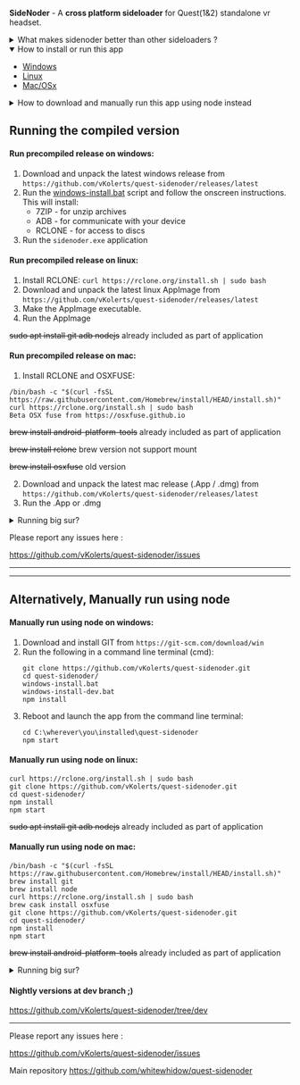 **SideNoder** - A **cross platform sideloader** for Quest(1&2) standalone vr headset.

<details>
<summary>
What makes sidenoder better than other sideloaders ?
</summary>

---

- **Automatically scan** hmd and drive, to **find available updates**.
- Apps automatically **update without losing app/cache/save data**.
- Apps can update **across mismatching apk signatures**.
- Drive list is **sorted** by date and offers **search function**.
- Drive list offers **pictures and versionCodes**.
- Much much more.

---

</details>



<!-- TABLE OF CONTENTS
<details open="open">
  <summary>Table of Contents</summary>
  <ol>
    <li>
      <a href="#about-the-project">About The Project</a>
      <ul>
        <li><a href="#built-with">Built With</a></li>
      </ul>
    </li>
    <li>
      <a href="#getting-started">Getting Started</a>
      <ul>
        <li><a href="#prerequisites">Prerequisites</a></li>
        <li><a href="#installation">Installation</a></li>
      </ul>
    </li>
    <li><a href="#usage">Usage</a></li>
    <li><a href="#roadmap">Roadmap</a></li>
    <li><a href="#contributing">Contributing</a></li>
    <li><a href="#license">License</a></li>
    <li><a href="#contact">Contact</a></li>
    <li><a href="#acknowledgements">Acknowledgements</a></li>
  </ol>
</details>
-->

<!-- TABLE OF CONTENTS -->
<details open="open">
  <summary>How to install or run this app</summary>

  <ul>
    <li><a href="#run-precompiled-release-on-windows">Windows</a></li>
    <li><a href="#run-precompiled-release-on-linux">Linux</a></li>
    <li><a href="#run-precompiled-release-on-mac">Mac/OSx</a></li>
  </ul>

</details>


<details>
  <summary>How to download and manually run this app using node instead</summary>

  <ul>
    <li><a href="#manually-run-using-node-on-windows">Windows</a></li>
    <li><a href="#manually-run-using-node-on-linux">Linux</a></li>
    <li><a href="#manually-run-using-node-on-mac">Mac/OSx</a></li>
  </ul>

</details>


<!--
![screen](.github/screen.gif)
-->



## Running the compiled version

#### Run precompiled release on windows:
1. Download and unpack the latest windows release from `https://github.com/vKolerts/quest-sidenoder/releases/latest`
2. Run the [windows-install.bat](https://github.com/vKolerts/quest-sidenoder/releases/download/v.0.1.1/windows-install.bat) script and follow the onscreen instructions. This will install:
    * 7ZIP - for unzip archives
    * ADB - for communicate with your device
    * RCLONE - for access to discs
3. Run the `sidenoder.exe` application



#### Run precompiled release on linux:
1. Install RCLONE: `curl https://rclone.org/install.sh | sudo bash`
2. Download and unpack the latest linux AppImage from `https://github.com/vKolerts/quest-sidenoder/releases/latest`
3. Make the AppImage executable.
4. Run the AppImage

~~sudo apt install git adb nodejs~~ already included as part of application

#### Run precompiled release on mac:

1. Install RCLONE and OSXFUSE:
```
/bin/bash -c "$(curl -fsSL https://raw.githubusercontent.com/Homebrew/install/HEAD/install.sh)"
curl https://rclone.org/install.sh | sudo bash
Beta OSX fuse from https://osxfuse.github.io
```

~~brew install android-platform-tools~~ already included as part of application

~~brew install rclone~~ brew version not support mount

~~brew install osxfuse~~ old version

2. Download and unpack the latest mac release (.App / .dmg) from `https://github.com/vKolerts/quest-sidenoder/releases/latest`
3. Run the .App or .dmg

<details>
<summary>Running big sur?</summary>
For mounting issues with Sidenoder on Osx Big Sur, Please install the latest osxfuse (prerelease)
https://github.com/osxfuse/osxfuse/releases
</details>


Please report any issues here :

https://github.com/vKolerts/quest-sidenoder/issues

---
---

## Alternatively, Manually run using node
#### Manually run using node on windows:
1. Download and install GIT from `https://git-scm.com/download/win`
2. Run the following in a command line terminal (cmd):
    ```
    git clone https://github.com/vKolerts/quest-sidenoder.git
    cd quest-sidenoder/
    windows-install.bat
    windows-install-dev.bat
    npm install
    ```
3. Reboot and launch the app from the command line terminal:
    ```
    cd C:\wherever\you\installed\quest-sidenoder
    npm start
    ```


#### Manually run using node on linux:
```
curl https://rclone.org/install.sh | sudo bash
git clone https://github.com/vKolerts/quest-sidenoder.git
cd quest-sidenoder/
npm install
npm start
```
~~sudo apt install git adb nodejs~~ already included as part of application

#### Manually run using node on mac:
```
/bin/bash -c "$(curl -fsSL https://raw.githubusercontent.com/Homebrew/install/HEAD/install.sh)"
brew install git
brew install node
curl https://rclone.org/install.sh | sudo bash
brew cask install osxfuse
git clone https://github.com/vKolerts/quest-sidenoder.git
cd quest-sidenoder/
npm install
npm start
```
~~brew install android-platform-tools~~ already included as part of application

<details>
<summary>Running big sur?</summary>
For mounting issues with Sidenoder on Osx Big Sur, Please install the latest osxfuse (prerelease) from `https://github.com/osxfuse/osxfuse/releases`
</details>


#### Nightly versions at dev branch ;)
https://github.com/vKolerts/quest-sidenoder/tree/dev

---

Please report any issues here :

https://github.com/vKolerts/quest-sidenoder/issues


Main repository https://github.com/whitewhidow/quest-sidenoder
